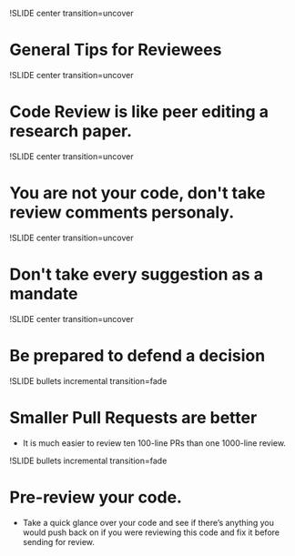 !SLIDE center transition=uncover
# General Tips for Reviewees

!SLIDE center transition=uncover
# Code Review is like peer editing a research paper.

!SLIDE center transition=uncover
# You are not your code, don't take review comments personaly.

!SLIDE center transition=uncover
# Don't take every suggestion as a mandate

!SLIDE center transition=uncover
# Be prepared to defend a decision

!SLIDE bullets incremental transition=fade
# Smaller Pull Requests are better
* It is much easier to review ten 100-line PRs than one 1000-line review.

!SLIDE bullets incremental transition=fade
# Pre-review your code.
* Take a quick glance over your code and see if there’s anything you would push back on if you were reviewing this code and fix it before sending for review.


